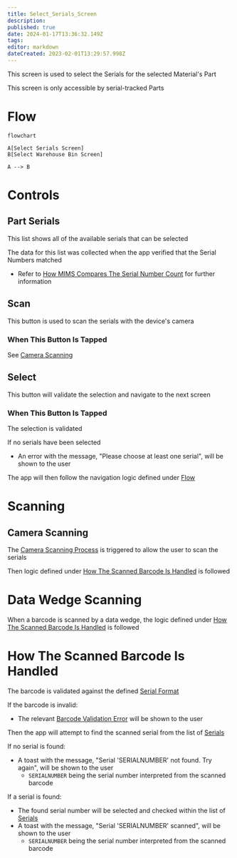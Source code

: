 ```yaml
---
title: Select_Serials_Screen
description: 
published: true
date: 2024-01-17T13:36:32.149Z
tags: 
editor: markdown
dateCreated: 2023-02-01T13:29:57.998Z
---
```


This screen is used to select the Serials for the selected Material's Part

This screen is only accessible by serial-tracked Parts

# Flow
```mermaid
flowchart

A[Select Serials Screen]
B[Select Warehouse Bin Screen]

A --> B
```


# Controls
## Part Serials
This list shows all of the available serials that can be selected

The data for this list was collected when the app verified that the Serial Numbers matched
- Refer to [How MIMS Compares The Serial Number Count](../Epicor_Processes.md#how-mims-compares-the-serial-number-count) for further information


## Scan
This button is used to scan the serials with the device's camera

### When This Button Is Tapped
See [Camera Scanning](#camera-scanning)


## Select
This button will validate the selection and navigate to the next screen

### When This Button Is Tapped
The selection is validated

If no serials have been selected
- An error with the message, "Please choose at least one serial", will be shown to the user

The app will then follow the navigation logic defined under [Flow](#flow)


# Scanning
## Camera Scanning
The [Camera Scanning Process](../../../Scanning.md#camera-scanning) is triggered to allow the user to scan the serials

Then logic defined under [How The Scanned Barcode Is Handled](#how-the-scanned-barcode-is-handled) is followed


# Data Wedge Scanning
When a barcode is scanned by a data wedge, the logic defined under [How The Scanned Barcode Is Handled](#how-the-scanned-barcode-is-handled) is followed


# How The Scanned Barcode Is Handled
The barcode is validated against the defined [Serial Format](../../../Scanning.md#serial-format)

If the barcode is invalid:
- The relevant [Barcode Validation Error](../../../Scanning.md#barcode-validation-errors) will be shown to the user

Then the app will attempt to find the scanned serial from the list of [Serials](#part-serials)

If no serial is found:
- A toast with the message, "Serial 'SERIALNUMBER' not found. Try again", will be shown to the user
	- `SERIALNUMBER` being the serial number interpreted from the scanned barcode

If a serial is found:
- The found serial number will be selected and checked within the list of [Serials](#part-serials)
- A toast with the message, "Serial 'SERIALNUMBER' scanned", will be shown to the user
	- `SERIALNUMBER` being the serial number interpreted from the scanned barcode
